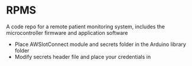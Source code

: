 # RPMS
A code repo for a remote patient monitoring system, includes the microcontroller firmware and application software

* Place AWSIotConnect module and secrets folder in the Arduino library folder
* Modify secrets header file and place your credentials in


